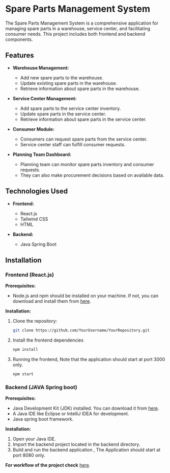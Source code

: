 # Spare Parts Management System

The Spare Parts Management System is a comprehensive application for managing spare parts in a warehouse, service center, and facilitating consumer needs. This project includes both frontend and backend components.

## Features

- **Warehouse Management:**
  - Add new spare parts to the warehouse.
  - Update existing spare parts in the warehouse.
  - Retrieve information about spare parts in the warehouse.

- **Service Center Management:**
  - Add spare parts to the service center inventory.
  - Update spare parts in the service center.
  - Retrieve information about spare parts in the service center.

- **Consumer Module:**
  - Consumers can request spare parts from the service center.
  - Service center staff can fulfill consumer requests.

- **Planning Team Dashboard:**
  - Planning team can monitor spare parts inventory and consumer requests.
  - They can also make procurement decisions based on available data.

## Technologies Used

- **Frontend:**
  - React.js
  - Tailwind CSS
  - HTML

- **Backend:**
  - Java Spring Boot

## Installation

### Frontend (React.js)

**Prerequisites:**
- Node.js and npm should be installed on your machine. If not, you can download and install them from [here](https://nodejs.org/).

**Installation:**
1. Clone the repository:
   ```bash
   git clone https://github.com/YourUsername/YourRepository.git
2. Install the frontend dependencies
   ```bash
   npm install
3. Running the frontend, Note that the application should start at port 3000 only.
   ```bash
   npm start

### Backend (JAVA Spring boot)
**Prerequisites:**
- Java Development Kit (JDK) installed. You can download it from [here](https://www.oracle.com/java/technologies/downloads/).
- A Java IDE like Eclipse or IntelliJ IDEA for development.
- Java spring boot framework.



**Installation:**
1. Open your Java IDE.
2. Import the backend project located in the backend directory.
3. Build and run the backend application , The Application should start at port 8080 only.


**For workflow of the project check** [here](https://github.com/RajatGupta2002/Spare-Parts-Management-System/blob/main/frontend/README.md).
